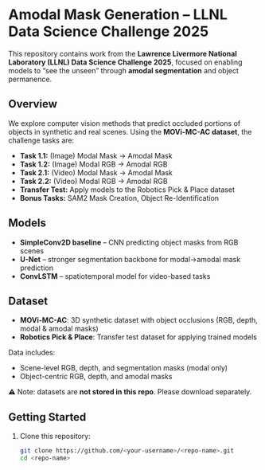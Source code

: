 # Amodal Mask Generation – LLNL Data Science Challenge 2025

This repository contains work from the **Lawrence Livermore National Laboratory (LLNL) Data Science Challenge 2025**, focused on enabling models to “see the unseen” through **amodal segmentation** and object permanence.

## Overview
We explore computer vision methods that predict occluded portions of objects in synthetic and real scenes. Using the **MOVi-MC-AC dataset**, the challenge tasks are:

- **Task 1.1:** (Image) Modal Mask → Amodal Mask  
- **Task 1.2:** (Image) Modal RGB → Amodal RGB  
- **Task 2.1:** (Video) Modal Mask → Amodal Mask  
- **Task 2.2:** (Video) Modal RGB → Amodal RGB  
- **Transfer Test:** Apply models to the Robotics Pick & Place dataset  
- **Bonus Tasks:** SAM2 Mask Creation, Object Re-Identification

## Models
- **SimpleConv2D baseline** – CNN predicting object masks from RGB scenes  
- **U-Net** – stronger segmentation backbone for modal→amodal mask prediction  
- **ConvLSTM** – spatiotemporal model for video-based tasks  

## Dataset
- **MOVi-MC-AC**: 3D synthetic dataset with object occlusions (RGB, depth, modal & amodal masks)  
- **Robotics Pick & Place**: Transfer test dataset for applying trained models  

Data includes:
- Scene-level RGB, depth, and segmentation masks (modal only)  
- Object-centric RGB, depth, and amodal masks  

⚠️ Note: datasets are **not stored in this repo**. Please download separately.

## Getting Started
1. Clone this repository:
   ```bash
   git clone https://github.com/<your-username>/<repo-name>.git
   cd <repo-name>
